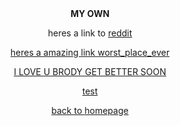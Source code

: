 <html>

<center>

<head>
<b>MY OWN</b>
</head>

<body>

<p> heres a link to <a href="https://reddit.com"target="_blank">reddit

<p>heres a amazing link <a href="https://schoolbox.scr.vic.edu.au"target="_blank">worst_place_ever
<br>
<p><u>I LOVE U BRODY GET BETTER SOON</u>

<p>test



             


<p> back to <a href="index.html">homepage